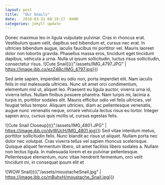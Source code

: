 ```yaml
---
layout: post
title:  "Our Snails"
date:   2018-03-31 08:19:17 -0400
categories: jekyll update
---
```


Donec maximus leo in ligula vulputate pulvinar. Cras in rhoncus erat. Vestibulum quam velit, dapibus sed bibendum et, cursus nec erat. In ultricies bibendum augue, iaculis faucibus mi porttitor vel. Mauris laoreet dolor non lobortis gravida. Phasellus massa eros, tincidunt eget tincidunt dapibus, vehicula a urna. Nulla ut ipsum sollicitudin, luctus risus sollicitudin, consectetur risus.
![Cute Snail]({{"/assets/IMG_4797.JPG" | https://image.ibb.co/ezZ4Bc/IMG_4797.jpg}})

Sed ante sapien, imperdiet eu odio non, porta imperdiet elit. Nam iaculis felis in nisl malesuada ultricies. Nunc sit amet orci condimentum, elementum nisl ut, aliquet leo. Praesent eu ligula auctor, viverra urna id, viverra tellus. Nullam finibus posuere pharetra. Nam turpis mi, lacinia a turpis in, porttitor sodales elit. Mauris efficitur odio vel felis ultricies, vel feugiat tellus tempor. Aliquam ultricies, diam ac pellentesque venenatis, augue nunc venenatis neque, ornare vehicula lectus risus eu tortor. Integer sapien arcu, cursus quis mollis ut, cursus egestas felis.

![Cute Snail Closeup]({{"/assets/IMG_4801.JPG" | https://image.ibb.co/dvWUcH/IMG_4801.jpg}})
Sed vitae interdum metus, porttitor sollicitudin felis. Nunc blandit ac risus ut aliquet. Nullam porta nec dolor nec volutpat. Cras viverra tellus vel sapien rhoncus scelerisque. Quisque aliquet fermentum libero, sit amet facilisis libero sodales a. Nullam non lectus ligula. In malesuada lorem et ex pulvinar pellentesque. Pellentesque elementum, nunc vitae hendrerit fermentum, orci velit tincidunt mi, in consequat ipsum elit et


![WOW Snail]({{"/assets/moustacheSnail.jpg" | https://image.ibb.co/mBuhxH/moustache_Snail.jpg}})
